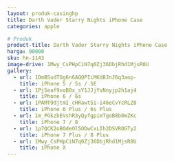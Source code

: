 ```yaml
---
layout: produk-casinghp
title: Darth Vader Starry Nights iPhone Case
categories: apple

# Produk
product-title: Darth Vader Starry Nights iPhone Case
harga: 90000
sku: hn-1143
image-drive: 1Mwy_CsPHpCiN7q0Zj36DbjRhd1MjsR0U
gallery:
  - url: 1DmBSudTOg6n6AQQPIiMKd8JnJ6q3aop-
    title: iPhone 5 / 5s / SE
  - url: 1Pj5eaf9voB0x_sY1JJjYvNnyjp2h1aj4
    title: iPhone 6 / 6s
  - url: 1PAMT9djtmI_cHRawt5i-i46eCvYcRLZ8
    title: iPhone 6 Plus / 6s Plus
  - url: 1m_PGkzbEVshR3yQyfgpimTgoB8b0mZKc
    title: iPhone 7 / 8
  - url: 1p7QCK2oBOdeOl5ODwCxLIh2DSVROGTy2
    title: iPhone 7 Plus / 8 Plus
  - url: 1Mwy_CsPHpCiN7q0Zj36DbjRhd1MjsR0U
    title: iPhone X
---
```

